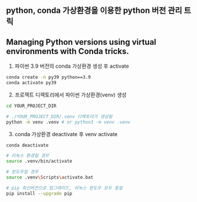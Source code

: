 ## python, conda 가상환경을 이용한 python 버전 관리 트릭
## Managing Python versions using virtual environments with Conda tricks.
1. 파이썬 3.9 버전의 conda 가상환경 생성 후 activate
```bash
conda create -n py39 python==3.9
conda activate py39
```
2. 프로젝트 디렉토리에서 파이썬 가상환경(venv) 생성
```bash
cd YOUR_PROJECT_DIR

# ./YOUR_PROJECT_DIR/.venv 디렉토리가 생성됨
python -m venv .venv # or python3 -m venv .venv
```
3. conda 가상환경 deactivate 후 venv activate
```bash
conda deactivate

# 리눅스 환경일 경우
source .venv/bin/activate

# 윈도우일 경우
source .venv\Scripts\activate.bat

# pip 최신버전으로 업그레이드, 리눅스 윈도우 모두 동일
pip install --upgrade pip
```
